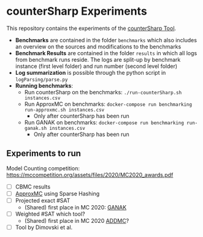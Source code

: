 # counterSharp Experiments
This repository contains the experiments of the [counterSharp Tool](https://github.com/samysweb/counterSharp).
- **Benchmarks** are contained in the folder `benchmarks` which also includes an overview on the sources and modifications to the benchmarks
- **Benchmark Results** are contained in the folder `results` in which all logs from benchmark runs reside. The logs are split-up by benchmark instance (first level folder) and run number (second level folder)
- **Log summarization** is possible through the python script in `logParsing/parse.py`
- **Running benchmarks**:
	- Run counterSharp on the benchmarks: `./run-counterSharp.sh instances.csv`
	- Run ApproxMC on benchmarks: `docker-compose run benchmarking run-approxmc.sh instances.csv`
		- Only after counterSharp has been run
	- Run GANAK on benchmarks: `docker-compose run benchmarking run-ganak.sh instances.csv`
		- Only after counterSharp has been run

## Experiments to run
Model Counting competition: https://mccompetition.org/assets/files/2020/MC2020_awards.pdf
- [ ] CBMC results
- [ ] [ApproxMC](https://github.com/meelgroup/ApproxMC) using Sparse Hashing
- [ ] Projected exact #SAT
	- (Shared) first place in MC 2020: [GANAK](https://github.com/meelgroup/ganak)
- [ ] Weighted #SAT which tool?
	- (Shared) first place in MC 2020 [ADDMC](https://github.com/vardigroup/ADDMC)?
- [ ] Tool by Dimovski et al.